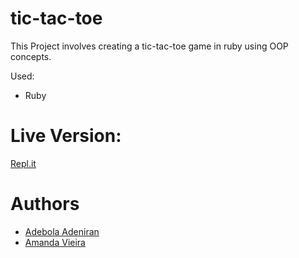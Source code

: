 # tic-tac-toe
This Project involves creating a tic-tac-toe game in ruby using OOP concepts.

Used:
- Ruby

# Live Version:
[Repl.it]()

# Authors
- [Adebola Adeniran](https://github.com/onedebos/)
- [Amanda Vieira](https://github.com/vieiramanda11/)



